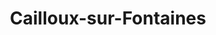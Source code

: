 ---
title: Cailloux-sur-Fontaines
url: /cailloux-sur-fontaines/
latitude: 45.856
longitude: 4.878
---